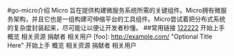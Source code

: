 #go-micro介绍
Micro 旨在提供构建微服务系统所需的关键组件。Micro拥有微服务架构，并且它也是一组构建可伸缩平台的工具组件。Micro尝试着把分布式系统的复杂度封装起来，尽可能让以便让开发者秒懂。
##常用链接
      [122222](http://www.cnblogs.com/sxdcgaq8080/p/7894828.html)
	开始上手
	概览
	相关资源
	捐献者
	相关用户
[foo]: http://example.com/ "Optional Title Here"
开始上手
概览
相关资源
捐献者
相关用户